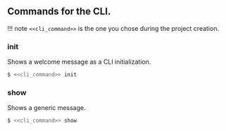 ## Commands for the CLI.

!!! note
    `<<cli_command>>` is the one you chose during the project creation.

### init

Shows a welcome message as a CLI initialization.

```bash
$ <<cli_command>> init
```

### show

Shows a generic message.

```bash
$ <<cli_command>> show
```
